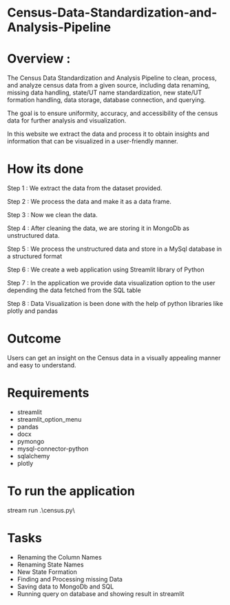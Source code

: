 # Census-Data-Standardization-and-Analysis-Pipeline
# Overview : 

The Census Data Standardization and Analysis Pipeline to clean, process, and analyze census data from a given source, including data renaming, missing data handling, state/UT name standardization, new state/UT formation handling, data storage, database connection, and querying.

The goal is to ensure uniformity, accuracy, and accessibility of the census data for further analysis and visualization.

In this website we extract the data and process it to obtain insights and information that can be visualized in a user-friendly manner.

# How its done

Step 1 : We extract the data from the dataset provided.

Step 2 : We process the data and make it as a data frame.

Step 3 : Now we clean the data.

Step 4 : After cleaning the data, we are storing it in MongoDb as unstructured data.

Step 5 : We process the unstructured data and store in a MySql database in a structured format

Step 6 : We create a web application using Streamlit library of Python

Step 7 : In the application we provide data visualization option to the user depending the data fetched from the SQL table

Step 8 : Data Visualization is been done with the help of python libraries like plotly and pandas

# Outcome

Users can get an insight on the Census data in a visually appealing manner and easy to understand.

# Requirements

* streamlit
* streamlit_option_menu
* pandas
* docx
* pymongo
* mysql-connector-python
* sqlalchemy
* plotly

# To run the application

stream run .\census.py\

# Tasks

* Renaming the Column Names
* Renaming State Names
* New State Formation
* Finding and Processing missing Data
* Saving data to MongoDb and SQL
* Running query on database and showing result in streamlit
